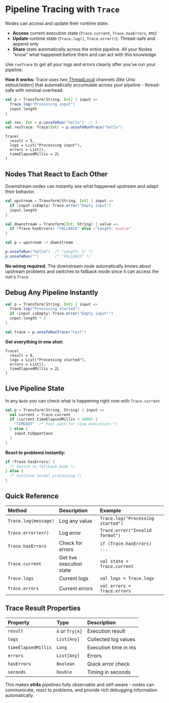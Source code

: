 # Pipeline Tracing with `Trace`

Nodes can access and update their runtime state:

- **Access** current execution state (`Trace.current`, `Trace.hasErrors`, etc)
- **Update** runtime state (`Trace.log()`, `Trace.error()`). Thread-safe and append only
- **Share** state automatically across the entire pipeline. All your Nodes "know" what happened before them and can act with this knowledge

Use `runTrace` to get all your logs and errors cleanly after you've run your pipeline.

**How it works:** Trace uses two [ThreadLocal](https://docs.oracle.com/javase/8/docs/api/java/lang/ThreadLocal.html) channels (like Unix stdout/stderr) that automatically accumulate across your pipeline - thread-safe with minimal overhead:

```scala
val p = Transform[String, Int] { input =>
  Trace.log("Processing input")
  input.length
}

val res: Int = p.unsafeRun("hello")  // 5
val resTrace: Trace[Int] = p.unsafeRunTrace("hello")
```

```
Trace(
  result = 5,
  logs = List("Processing input"),
  errors = List(),
  timeElapsedMillis = 2L
)
```

## Nodes That React to Each Other

Downstream nodes can instantly see what happened upstream and adapt their behavior.

```scala
val upstream = Transform[String, Int] { input =>
  if (input.isEmpty) Trace.error("Empty input")
  input.length
}

val downstream = Transform[Int, String] { value =>
  if (Trace.hasErrors) "FALLBACK" else s"Length: $value"  
}

val p = upstream ~> downstream

p.unsafeRun("hello")  /* "Length: 5" */
p.unsafeRun("")       /* "FALLBACK" */
```

**No wiring required.** The downstream node automatically knows about upstream problems and switches to fallback mode since it can access the run's `Trace`

## Debug Any Pipeline Instantly

```scala
val p = Transform[String, Int] { input =>
  Trace.log("Processing started")
  if (input.isEmpty) Trace.error("Empty input!")
  input.length * 2
}

val trace = p.unsafeRunTrace("test")
```

**Get everything in one shot:**
```
Trace(
  result = 8,
  logs = List("Processing started"),
  errors = List(),
  timeElapsedMillis = 2L
)
```

## Live Pipeline State

In any `Node` you can check what is happening right now with `Trace.current`

```scala
val p = Transform[String, String] { input =>
  val current = Trace.current
  if (current.timeElapsedMillis > 1000) {
    "TIMEOUT"  /* Fast path for slow executions */
  } else {
    input.toUpperCase
  }
}
```

**React to problems instantly:**
```scala
if (Trace.hasErrors) {
  /* Switch to fallback mode */
} else {
  /* Continue normal processing */
}
```

## Quick Reference


| Method | Description | Example |
|:-------|:------------|:--------|
| `Trace.log(message)` | Log any value | `Trace.log("Processing started")` |
| `Trace.error(err)` | Log error | `Trace.error("Invalid format")` |  
| `Trace.hasErrors` | Check for errors | `if (Trace.hasErrors) ...` |
| `Trace.current` | Get live execution state | `val state = Trace.current` |
| `Trace.logs` | Current logs | `val logs = Trace.logs` |
| `Trace.errors` | Current errors | `val errors = Trace.errors` |

## Trace Result Properties

| Property | Type | Description |
|:---------|:-----|:------------|
| `result` | `A` or `Try[A]` | Execution result |
| `logs` | `List[Any]` | Collected log values |
| `timeElapsedMillis` | `Long` | Execution time in ms |
| `errors` | `List[Any]` | Errors |
| `hasErrors` | `Boolean` | Quick error check |
| `seconds` | `Double` | Timing in seconds |

This makes **etl4s** pipelines fully observable and self-aware - nodes can communicate, react to problems, and provide rich debugging information automatically.
